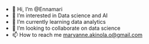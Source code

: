 - 👋 Hi, I’m @Ennamari
- 👀 I’m interested in Data science and AI
- 🌱 I’m currently learning data analytics
- 💞️ I’m looking to collaborate on data science
- 📫 How to reach me maryanne.akinola.o@gmail.com


<!---
Ennamari/Ennamari is a ✨ special ✨ repository because its `README.md` (this file) appears on your GitHub profile.
You can click the Preview link to take a look at your changes.
--->
